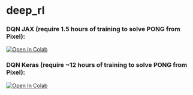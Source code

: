 # deep_rl

### DQN JAX (require 1.5 hours of training to solve PONG from Pixel):
[![Open In Colab](https://colab.research.google.com/assets/colab-badge.svg)](https://colab.research.google.com/github/IbrahimAlshubaily/deep_rl/blob/main/DQN_jax.ipynb)

### DQN Keras (require ~12 hours of training to solve PONG from Pixel):
[![Open In Colab](https://colab.research.google.com/assets/colab-badge.svg)](https://colab.research.google.com/github/IbrahimAlshubaily/deep_rl/blob/main/DQN_keras.ipynb)


